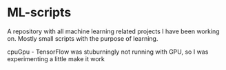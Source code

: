 # ML-scripts
A repository with all machine learning related projects I have been working on. Mostly small scripts with the purpose of learning.


cpuGpu - TensorFlow was stuburningly not running with GPU, so I was experimenting a little make it work
